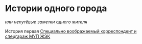 # Истории одного города
_или непутёвые заметки одного жителя_


История первая [Специально воображаемый корреспондент и спецгараж МУП ЖЭК](./stories/story.001.md)
